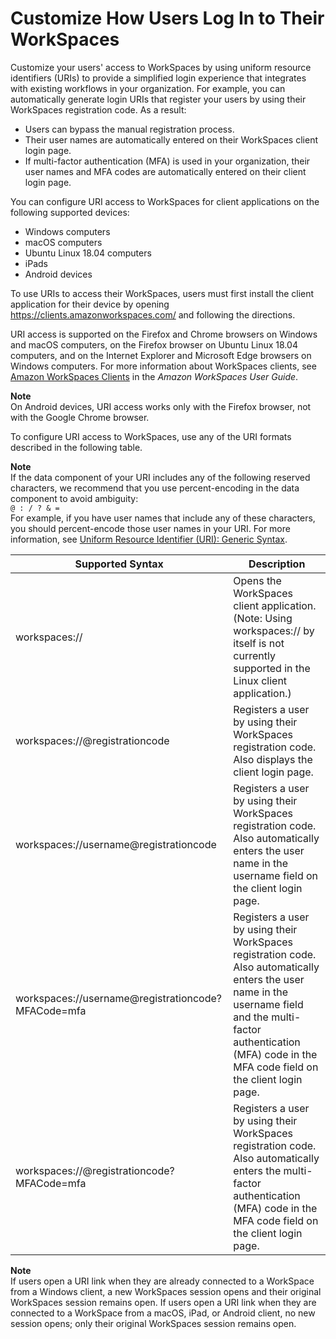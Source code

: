 # Customize How Users Log In to Their WorkSpaces<a name="customize-workspaces-user-login"></a>

Customize your users' access to WorkSpaces by using uniform resource identifiers \(URIs\) to provide a simplified login experience that integrates with existing workflows in your organization\. For example, you can automatically generate login URIs that register your users by using their WorkSpaces registration code\. As a result: 
+ Users can bypass the manual registration process\.
+ Their user names are automatically entered on their WorkSpaces client login page\.
+ If multi\-factor authentication \(MFA\) is used in your organization, their user names and MFA codes are automatically entered on their client login page\.

You can configure URI access to WorkSpaces for client applications on the following supported devices: 
+ Windows computers
+ macOS computers
+ Ubuntu Linux 18\.04 computers
+ iPads
+ Android devices

To use URIs to access their WorkSpaces, users must first install the client application for their device by opening [https://clients\.amazonworkspaces\.com/](https://clients.amazonworkspaces.com/) and following the directions\.

URI access is supported on the Firefox and Chrome browsers on Windows and macOS computers, on the Firefox browser on Ubuntu Linux 18\.04 computers, and on the Internet Explorer and Microsoft Edge browsers on Windows computers\. For more information about WorkSpaces clients, see [Amazon WorkSpaces Clients](https://docs.aws.amazon.com/workspaces/latest/userguide/amazon-workspaces-clients.html) in the *Amazon WorkSpaces User Guide*\.

**Note**  
On Android devices, URI access works only with the Firefox browser, not with the Google Chrome browser\.

To configure URI access to WorkSpaces, use any of the URI formats described in the following table\.

**Note**  
If the data component of your URI includes any of the following reserved characters, we recommend that you use percent\-encoding in the data component to avoid ambiguity:   
`@ : / ? & =`  
For example, if you have user names that include any of these characters, you should percent\-encode those user names in your URI\. For more information, see [Uniform Resource Identifier \(URI\): Generic Syntax](https://www.rfc-editor.org/rfc/rfc3986.txt)\.


| Supported Syntax | Description | 
| --- | --- | 
| workspaces:// | Opens the WorkSpaces client application\. \(Note: Using workspaces:// by itself is not currently supported in the Linux client application\.\) | 
| workspaces://@registrationcode | Registers a user by using their WorkSpaces registration code\. Also displays the client login page\. | 
| workspaces://username@registrationcode | Registers a user by using their WorkSpaces registration code\. Also automatically enters the user name in the username field on the client login page\. | 
| workspaces://username@registrationcode?MFACode=mfa | Registers a user by using their WorkSpaces registration code\. Also automatically enters the user name in the username field and the multi\-factor authentication \(MFA\) code in the MFA code field on the client login page\. | 
| workspaces://@registrationcode?MFACode=mfa | Registers a user by using their WorkSpaces registration code\. Also automatically enters the multi\-factor authentication \(MFA\) code in the MFA code field on the client login page\. | 

**Note**  
If users open a URI link when they are already connected to a WorkSpace from a Windows client, a new WorkSpaces session opens and their original WorkSpaces session remains open\. If users open a URI link when they are connected to a WorkSpace from a macOS, iPad, or Android client, no new session opens; only their original WorkSpaces session remains open\.